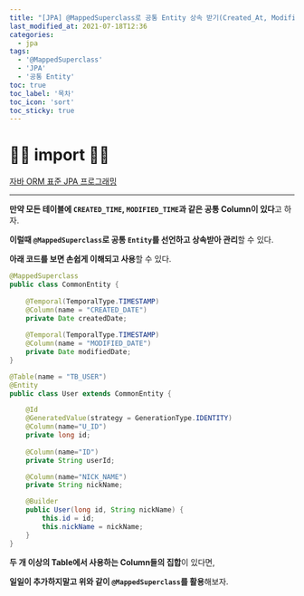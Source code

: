 ```yaml
---
title: "[JPA] @MappedSuperclass로 공통 Entity 상속 받기(Created_At, Modified_At 등 공통 테이블 컬럼)"
last_modified_at: 2021-07-18T12:36
categories: 
  - jpa
tags: 
  - '@MappedSuperclass' 
  - 'JPA' 
  - '공통 Entity'
toc: true
toc_label: '목차'
toc_icon: 'sort'
toc_sticky: true
---
```


# 🙆‍♂️ import 🙇‍♂️

[자바 ORM 표준 JPA 프로그래밍](https://www.aladin.co.kr/shop/wproduct.aspx?ItemId=62681446)


---

**만약 모든 테이블에 `CREATED_TIME`, `MODIFIED_TIME`과 같은 공통 Column이 있다**고 하자.

**이럴때 `@MappedSuperclass`로 공통 `Entity`를 선언하고 상속받아 관리**할 수 있다.

**아래 코드를 보면 손쉽게 이해되고 사용**할 수 있다.

```java
@MappedSuperclass
public class CommonEntity {
    
    @Temporal(TemporalType.TIMESTAMP)
    @Column(name = "CREATED_DATE")
    private Date createdDate;
    
    @Temporal(TemporalType.TIMESTAMP)
    @Column(name = "MODIFIED_DATE")
    private Date modifiedDate;
}

@Table(name = "TB_USER")
@Entity
public class User extends CommonEntity {

    @Id
    @GeneratedValue(strategy = GenerationType.IDENTITY)
    @Column(name="U_ID")
    private long id;
    
    @Column(name="ID")
    private String userId;

    @Column(name="NICK_NAME")
    private String nickName;

    @Builder
    public User(long id, String nickName) {
        this.id = id;
        this.nickName = nickName;
    }
}
```

**두 개 이상의 Table에서 사용하는 Column들의 집합**이 있다면,

**일일이 추가하지말고 위와 같이 `@MappedSuperclass`를 활용**해보자.